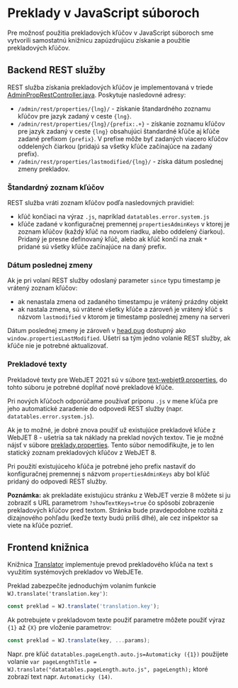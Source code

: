 # Preklady v JavaScript súboroch

Pre možnosť použitia prekladových kľúčov v JavaScript súboroch sme vytvorili samostatnú knižnicu zapúzdrujúcu získanie a použitie prekladových kľúčov.

## Backend REST služby

REST služba získania prekladových kľúčov je implementovaná v triede [AdminPropRestController.java](../../../src/main/java/sk/iway/iwcm/admin/AdminPropRestController.java). Poskytuje nasledovné adresy:

- ```/admin/rest/properties/{lng}/``` - získanie štandardného zoznamu kľúčov pre jazyk zadaný v ceste ```{lng}```.
- ```/admin/rest/properties/{lng}/{prefix:.+}``` - získanie zoznamu kľúčov pre jazyk zadaný v ceste ```{lng}``` obsahujúci štandardné kľúče aj kľúče zadané prefixom ```{prefix}```. V prefixe môže byť zadaných viacero kľúčov oddelených čiarkou (pridajú sa všetky kľúče začínajúce na zadaný prefix).
- ```/admin/rest/properties/lastmodified/{lng}/``` - získa dátum poslednej zmeny prekladov.

### Štandardný zoznam kľúčov

REST služba vráti zoznam kľúčov podľa nasledovných pravidiel:

- kľúč končiaci na výraz ```.js```, napríklad ```datatables.error.system.js```
- kľúče zadané v konfiguračnej premennej ```propertiesAdminKeys``` v ktorej je zoznam kľúčov (každý kľúč na novom riadku, alebo oddelený čiarkou). Pridaný je presne definovaný kľúč, alebo ak kľúč končí na znak ```*``` pridané sú všetky kľúče začínajúce na daný prefix.

### Dátum poslednej zmeny

Ak je pri volaní REST služby odoslaný parameter ```since``` typu timestamp je vrátený zoznam kľúčov:

- ak nenastala zmena od zadaného timestampu je vrátený prázdny objekt
- ak nastala zmena, sú vrátené všetky kľúče a zároveň je vrátený kľúč s názvom ```lastmodified``` v ktorom je timestamp poslednej zmeny na serveri

Dátum poslednej zmeny je zároveň v [head.pug](../../../src/main/webapp/admin/v9/views/partials/head.pug) dostupný ako ```window.propertiesLastModified```. Ušetrí sa tým jedno volanie REST služby, ak kľúče nie je potrebné aktualizovať.

### Prekladové texty

Prekladové texty pre WebJET 2021 sú v súbore [text-webjet9.properties](../../../src/main/webapp/WEB-INF/classes/text-webjet9.properties), do tohto súboru je potrebné dopĺňať nové prekladové kľúče.

Pri nových kľúčoch odporúčame používať príponu ```.js``` v mene kľúča pre jeho automatické zaradenie do odpovedi REST služby (napr. ```datatables.error.system.js```).

Ak je to možné, je dobré znova použiť už existujúce prekladové kľúče z WebJET 8 - ušetria sa tak náklady na preklad nových textov. Tie je možné nájsť v súbore [preklady.properties](../../../src/main/webapp/files/preklady.properties). Tento súbor nemodifikujte, je to len statický zoznam prekladových kľúčov z WebJET 8.

Pri použití existujúceho kľúča je potrebné jeho prefix nastaviť do konfiguračnej premennej s názvom ```propertiesAdminKeys``` aby bol kľúč pridaný do odpovedi REST služby.

**Poznámka:** ak prekladáte existujúcu stránku z WebJET verzie 8 môžete si ju zobraziť s URL parametrom ```?showTextKeys=true``` čo spôsobí zobrazenie prekladových kľúčov pred textom. Stránka bude pravdepodobne rozbitá z dizajnového pohľadu (keďže texty budú príliš dlhé), ale cez inšpektor sa viete na kľúče pozrieť.

## Frontend knižnica

Knižnica [Translator](../libraries/translator.md) implementuje prevod prekladového kľúča na text s využitím systémových prekladov vo WebJETe.

Preklad zabezpečíte jednoduchým volaním funkcie ```WJ.translate('translation.key')```:

```javascript
const preklad = WJ.translate('translation.key');
```

Ak potrebujete v prekladovom texte použiť parametre môžete použiť výraz ```{1}``` až ```{X}``` pre vloženie parametrov:

```javascript
const preklad = WJ.translate(key, ...params);
```

Napr. pre kľúč ```datatables.pageLength.auto.js=Automaticky ({1})``` použijete volanie ```var pageLengthTitle = WJ.translate("datatables.pageLength.auto.js", pageLength);``` ktoré zobrazí text napr. ```Automaticky (14)```.